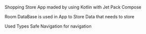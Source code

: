 Shopping Store App maded by using Kotlin with Jet Pack Compose


Room DataBase is used in App to Store Data that needs to store


Used Types Safe Navigation for navigation
